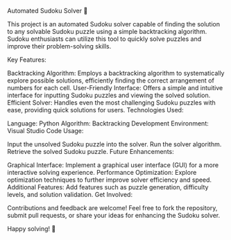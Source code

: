 Automated Sudoku Solver 🧩

This project is an automated Sudoku solver capable of finding the solution to any solvable Sudoku puzzle using a simple backtracking algorithm. Sudoku enthusiasts can utilize this tool to quickly solve puzzles and improve their problem-solving skills.

Key Features:

Backtracking Algorithm: Employs a backtracking algorithm to systematically explore possible solutions, efficiently finding the correct arrangement of numbers for each cell.
User-Friendly Interface: Offers a simple and intuitive interface for inputting Sudoku puzzles and viewing the solved solution.
Efficient Solver: Handles even the most challenging Sudoku puzzles with ease, providing quick solutions for users.
Technologies Used:

Language: Python
Algorithm: Backtracking
Development Environment: Visual Studio Code
Usage:

Input the unsolved Sudoku puzzle into the solver.
Run the solver algorithm.
Retrieve the solved Sudoku puzzle.
Future Enhancements:

Graphical Interface: Implement a graphical user interface (GUI) for a more interactive solving experience.
Performance Optimization: Explore optimization techniques to further improve solver efficiency and speed.
Additional Features: Add features such as puzzle generation, difficulty levels, and solution validation.
Get Involved:

Contributions and feedback are welcome! Feel free to fork the repository, submit pull requests, or share your ideas for enhancing the Sudoku solver.

Happy solving! 🧩
